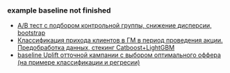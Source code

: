 ### example baseline not finished

- [A/B тест с подбором контрольной группы, снижение дисперсии, bootstrap](https://htmlpreview.github.io/?https://github.com/dansakh/cases_work/blob/main/ab_test-/ab_test-.html)
- [Классификация прихода клиентов в ГМ в период проведения акции. Предобработка данных, стекинг Catboost+LightGBM](https://htmlpreview.github.io/?https://github.com/dansakh/cases_work/blob/main/classification_visit.html) 
- [baseline Uplift отточной кампании с выбором оптимального оффера (на примере классификации и регресии)](https://htmlpreview.github.io/?https://github.com/dansakh/cases_work/blob/main/uplift_baseline_.html)

